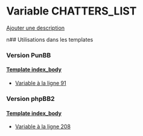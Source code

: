 # Variable CHATTERS_LIST
[Ajouter une description](https://fa-tvars.appspot.com/CHATTERS_LIST)

n## Utilisations dans les templates

### Version PunBB

#### [Template index_body](punbb/index_body.md)
* [Variable à la ligne 91](../punbb/index_body.tpl#L91)

### Version phpBB2

#### [Template index_body](subsilver/index_body.md)
* [Variable à la ligne 208](../subsilver/index_body.tpl#L208)